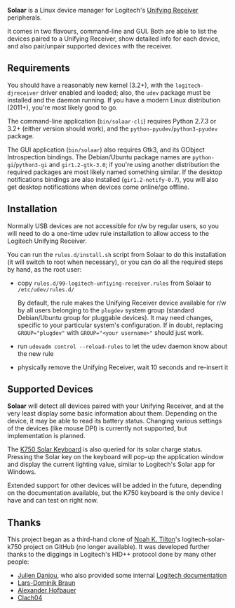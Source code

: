 **Solaar** is a Linux device manager for Logitech's
[Unifying Receiver](http://www.logitech.com/en-us/66/6079) peripherals.

It comes in two flavours, command-line and GUI.  Both are able to list the
devices paired to a Unifying Receiver, show detailed info for each device, and
also pair/unpair supported devices with the receiver.

## Requirements

You should have a reasonably new kernel (3.2+), with the `logitech-djreceiver`
driver enabled and loaded; also, the `udev` package must be installed and the
daemon running.  If you have a modern Linux distribution (2011+), you're most
likely good to go.

The command-line application (`bin/solaar-cli`) requires Python 2.7.3 or 3.2+
(either version should work), and the `python-pyudev`/`python3-pyudev` package.

The GUI application (`bin/solaar`) also requires Gtk3, and its GObject
Introspection bindings. The Debian/Ubuntu package names are
`python-gi`/`python3-gi` and `gir1.2-gtk-3.0`; if you're using another
distribution the required packages are most likely named something similar.
If the desktop notifications bindings are also installed (`gir1.2-notify-0.7`),
you will also get desktop notifications when devices come online/go offline.

## Installation

Normally USB devices are not accessible for r/w by regular users, so you will
need to do a one-time udev rule installation to allow access to the Logitech
Unifying Receiver.

You can run the `rules.d/install.sh` script from Solaar to do this installation
(it will switch to root when necessary), or you can do all the required steps by
hand, as the root user:

- copy `rules.d/99-logitech-unfiying-receiver.rules` from Solaar to
`/etc/udev/rules.d/`

    By default, the rule makes the Unifying Receiver device available for r/w by
    all users belonging to the `plugdev` system group (standard Debian/Ubuntu
    group for pluggable devices). It may need changes, specific to your
    particular system's configuration. If in doubt, replacing `GROUP="plugdev"`
    with `GROUP="<your username>"` should just work.

- run `udevadm control --reload-rules` to let the udev daemon know about the new
rule
- physically remove the Unifying Receiver, wait 10 seconds and re-insert it

## Supported Devices

**Solaar** will detect all devices paired with your Unifying Receiver, and at
the very least display some basic information about them.  Depending on the
device, it may be able to read its battery status.  Changing various settings
of the devices (like mouse DPI) is currently not supported, but implementation
is planned.

The [K750 Solar Keyboard](http://www.logitech.com/keyboards/keyboard/devices/7454)
is also queried for its solar charge status.  Pressing the Solar key on the
keyboard will pop-up the application window and display the current lighting
value, similar to Logitech's Solar app for Windows.

Extended support for other devices will be added in the future, depending on the
documentation available, but the K750 keyboard is the only device I have and can
test on right now.

## Thanks

This project began as a third-hand clone of [Noah K. Tilton](https://github.com/noah)'s
logitech-solar-k750 project on GitHub (no longer available). It was developed
further thanks to the diggings in Logitech's HID++ protocol done by many other
people:

- [Julien Danjou](http://julien.danjou.info/blog/2012/logitech-k750-linux-support),
who also provided some internal
[Logitech documentation](http://julien.danjou.info/blog/2012/logitech-unifying-upower)
- [Lars-Dominik Braun](http://6xq.net/git/lars/lshidpp.git)
- [Alexander Hofbauer](http://derhofbauer.at/blog/blog/2012/08/28/logitech-performance-mx)
- [Clach04](http://bitbucket.org/clach04/logitech-unifying-receiver-tools)
